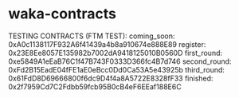 # waka-contracts

TESTING CONTRACTS (FTM TEST):
coming_soon: 0xA0c1138117F932A6f41439a4b8a910674e888E89
register: 0x23E8Ee8057E135982b7002dA9418125010B0560D
first_round: 0xe5849A1eEaB76C1f47B743F0333D366fc4B7d746
second_round: 0xFd2B15EadE04fFE1aE0eBcc0Dd0Ca53A5e43925b
third_round: 0x61FdD8D69666800f6dc9D4f4a8A5722E8328fF33
finished: 0x2f7959Cd7C2Fdbb59fcb95B0cB4eF6EEaf188E6C
